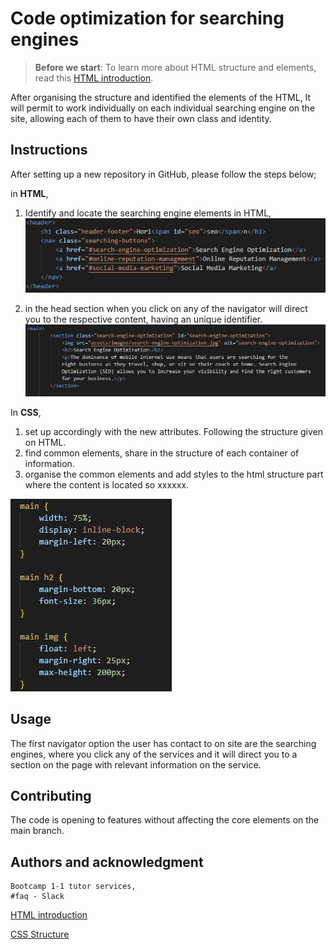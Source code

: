 # **Code optimization for searching engines**

> **Before we start**: To learn more about HTML structure and elements, read this [HTML introduction](https://www.w3schools.com/html/html_intro.asp).

After organising the structure and identified the elements of the HTML, It will permit to work individually on each individual searching engine on the site, allowing each of them to have their own class and identity. 

## Instructions
 
After setting up a new repository in GitHub, please follow the steps below;

in **HTML**,
1. Identify and locate the searching engine elements in HTML,
![Navigation elements added in the header linked to content](./assets/images/README%20IMG/Header.nav%20a.jpg) 

2. in the head section when you click on any of the navigator will direct you to the respective content, having an unique identifier.
![Navigation elements added in the header linked to content](./assets/images/README%20IMG/search.engineinfo.jpg)

In **CSS**, 

1. set up accordingly with the new attributes. Following the structure given on HTML. 
2. find common elements, share in the structure of each container of information.
3. organise the common elements and add styles to the html structure part where the content is located so xxxxxx.

![Navigation elements added in the header linked to content](./assets//images/README%20IMG/CSS%20.jpg)

## Usage
The first navigator option the user has contact to on site are the searching engines, where you click any of the services and it will direct you to a section on the page with relevant information on the service. 

## Contributing
The code is opening to features without affecting the core elements on the main branch. 

## Authors and acknowledgment
```
Bootcamp 1-1 tutor services, 
#faq - Slack
```
[HTML introduction](https://www.w3schools.com/html/html_intro.asp)

[CSS Structure](https://www.w3schools.com/Css/css_syntax.asp)